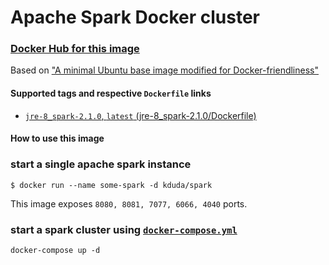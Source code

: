 # Apache Spark Docker cluster

### [Docker Hub for this image](https://hub.docker.com/r/kduda/spark/)

Based on ["A minimal Ubuntu base image modified for Docker-friendliness"](https://github.com/phusion/baseimage-docker)

#### Supported tags and respective `Dockerfile` links
* [`jre-8_spark-2.1.0`, `latest`  (jre-8_spark-2.1.0/Dockerfile)](https://github.com/DudaKamil/docker-spark/blob/master/Dockerfile) 

#### How to use this image
### start a single apache spark instance
`$ docker run --name some-spark -d kduda/spark`

This image exposes `8080, 8081, 7077, 6066, 4040` ports.

### start a spark cluster using [`docker-compose.yml`](https://github.com/DudaKamil/docker-spark/blob/master/docker-compose.yml)
`docker-compose up -d`